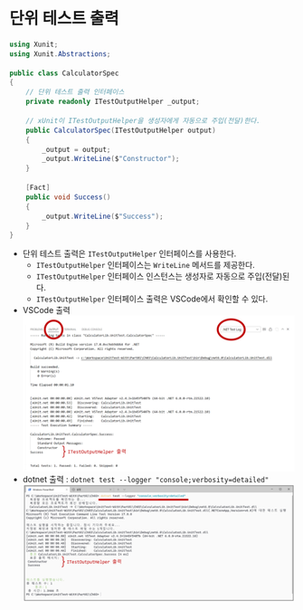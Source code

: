 # 단위 테스트 출력

```cs
using Xunit;
using Xunit.Abstractions;

public class CalculatorSpec
{
    // 단위 테스트 출력 인터페이스
    private readonly ITestOutputHelper _output;

    // xUnit이 ITestOutputHelper을 생성자에게 자동으로 주입(전달)한다.
    public CalculatorSpec(ITestOutputHelper output)
    {
        _output = output;
        _output.WriteLine($"Constructor");
    }

    [Fact]
    public void Success()
    {
        _output.WriteLine($"Success");
    }
}
```
- 단위 테스트 출력은 `ITestOutputHelper` 인터페이스를 사용한다.
  - `ITestOutputHelper` 인터페이스는 `WriteLine` 메서드를 제공한다.
  - `ITestOutputHelper` 인터페이스 인스턴스는 생성자로 자동으로 주입(전달)된다.
  - `ITestOutputHelper` 인터페이스 출력은 VSCode에서 확인할 수 있다.
- VSCode 출력
  ![](./ITestOutputHelper_VSCode.png)
- dotnet 출력 : `dotnet test --logger "console;verbosity=detailed"`
  ![](./ITestOutputHelper_Console.png)
